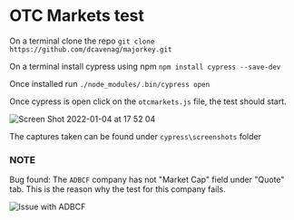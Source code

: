 # OTC Markets test

On a terminal clone the repo `git clone https://github.com/dcavenag/majorkey.git`

On a terminal install cypress using npm `npm install cypress --save-dev`

Once installed run `./node_modules/.bin/cypress open`

Once cypress is open click on the `otcmarkets.js` file, the test should start.

![Screen Shot 2022-01-04 at 17 52 04](https://user-images.githubusercontent.com/43622930/148123355-988c2049-2e28-4f45-8a96-b0e66f35b351.png)

The captures taken can be found under `cypress\screenshots` folder

### NOTE

Bug found:
The `ADBCF` company has not "Market Cap" field under "Quote" tab.
This is the reason why the test for this company fails.

![Issue with ADBCF](https://user-images.githubusercontent.com/43622930/148123347-23a0978a-94d1-4eaa-8244-a18037d3b6f3.png)
